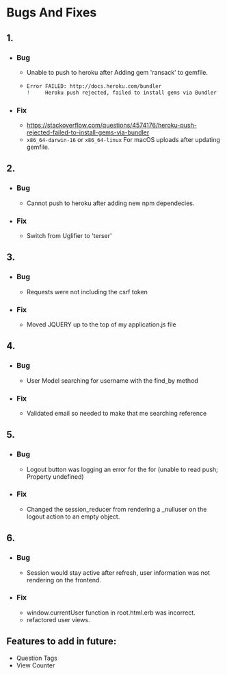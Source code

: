 # Bugs And Fixes



## 1.
- ### Bug
  - Unable to push to heroku after Adding gem 'ransack' to gemfile.
  - ```sh
    Error FAILED: http://docs.heroku.com/bundler
    !     Heroku push rejected, failed to install gems via Bundler
- ### Fix
  - https://stackoverflow.com/questions/4574176/heroku-push-rejected-failed-to-install-gems-via-bundler
  - `x86_64-darwin-16` or `x86_64-linux` For macOS uploads after updating gemfile.


## 2.
- ### Bug
  - Cannot push to heroku after adding new npm dependecies.
- ### Fix
  - Switch from Uglifier to 'terser'


## 3.
- ### Bug
  - Requests were not including the csrf token
- ### Fix
  - Moved JQUERY up to the top of my application.js file


## 4.
- ### Bug
  - User Model searching for username with the find_by method
- ### Fix
  - Validated email so needed to make that me searching reference


## 5. 
- ### Bug
  - Logout button was logging an error for the for (unable to read push; Property undefined)
- ### Fix
  - Changed the session_reducer from rendering a _nulluser on the logout action to an empty object.


## 6.
- ### Bug
  - Session would stay active after refresh, user information was not rendering on the frontend.
- ### Fix
  - window.currentUser function in root.html.erb was incorrect.
  - refactored user views.


## Features to add in future:
- Question Tags
- View Counter
